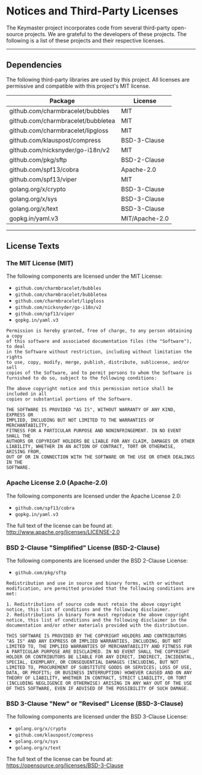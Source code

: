 # Notices and Third-Party Licenses

The Keymaster project incorporates code from several third-party open-source projects. We are grateful to the developers of these projects. The following is a list of these projects and their respective licenses.

---

## Dependencies

The following third-party libraries are used by this project. All licenses are permissive and compatible with this project's MIT license.

| Package                               | License        |
| ------------------------------------- | -------------- |
| github.com/charmbracelet/bubbles      | MIT            |
| github.com/charmbracelet/bubbletea    | MIT            |
| github.com/charmbracelet/lipgloss     | MIT            |
| github.com/klauspost/compress         | BSD-3-Clause   |
| github.com/nicksnyder/go-i18n/v2      | MIT            |
| github.com/pkg/sftp                   | BSD-2-Clause   |
| github.com/spf13/cobra                | Apache-2.0     |
| github.com/spf13/viper                | MIT            |
| golang.org/x/crypto                   | BSD-3-Clause   |
| golang.org/x/sys                      | BSD-3-Clause   |
| golang.org/x/text                     | BSD-3-Clause   |
| gopkg.in/yaml.v3                      | MIT/Apache-2.0 |

---

## License Texts

### The MIT License (MIT)

The following components are licensed under the MIT License:

- `github.com/charmbracelet/bubbles`
- `github.com/charmbracelet/bubbletea`
- `github.com/charmbracelet/lipgloss`
- `github.com/nicksnyder/go-i18n/v2`
- `github.com/spf13/viper`
- `gopkg.in/yaml.v3`

```text
Permission is hereby granted, free of charge, to any person obtaining a copy
of this software and associated documentation files (the "Software"), to deal
in the Software without restriction, including without limitation the rights
to use, copy, modify, merge, publish, distribute, sublicense, and/or sell
copies of the Software, and to permit persons to whom the Software is
furnished to do so, subject to the following conditions:

The above copyright notice and this permission notice shall be included in all
copies or substantial portions of the Software.

THE SOFTWARE IS PROVIDED "AS IS", WITHOUT WARRANTY OF ANY KIND, EXPRESS OR
IMPLIED, INCLUDING BUT NOT LIMITED TO THE WARRANTIES OF MERCHANTABILITY,
FITNESS FOR A PARTICULAR PURPOSE AND NONINFRINGEMENT. IN NO EVENT SHALL THE
AUTHORS OR COPYRIGHT HOLDERS BE LIABLE FOR ANY CLAIM, DAMAGES OR OTHER
LIABILITY, WHETHER IN AN ACTION OF CONTRACT, TORT OR OTHERWISE, ARISING FROM,
OUT OF OR IN CONNECTION WITH THE SOFTWARE OR THE USE OR OTHER DEALINGS IN THE
SOFTWARE.
```

### Apache License 2.0 (Apache-2.0)

The following components are licensed under the Apache License 2.0:

- `github.com/spf13/cobra`
- `gopkg.in/yaml.v3`

The full text of the license can be found at: http://www.apache.org/licenses/LICENSE-2.0

### BSD 2-Clause "Simplified" License (BSD-2-Clause)

The following components are licensed under the BSD 2-Clause License:

- `github.com/pkg/sftp`

```text
Redistribution and use in source and binary forms, with or without modification, are permitted provided that the following conditions are met:

1. Redistributions of source code must retain the above copyright notice, this list of conditions and the following disclaimer.
2. Redistributions in binary form must reproduce the above copyright notice, this list of conditions and the following disclaimer in the documentation and/or other materials provided with the distribution.

THIS SOFTWARE IS PROVIDED BY THE COPYRIGHT HOLDERS AND CONTRIBUTORS "AS IS" AND ANY EXPRESS OR IMPLIED WARRANTIES, INCLUDING, BUT NOT LIMITED TO, THE IMPLIED WARRANTIES OF MERCHANTABILITY AND FITNESS FOR A PARTICULAR PURPOSE ARE DISCLAIMED. IN NO EVENT SHALL THE COPYRIGHT HOLDER OR CONTRIBUTORS BE LIABLE FOR ANY DIRECT, INDIRECT, INCIDENTAL, SPECIAL, EXEMPLARY, OR CONSEQUENTIAL DAMAGES (INCLUDING, BUT NOT LIMITED TO, PROCUREMENT OF SUBSTITUTE GOODS OR SERVICES; LOSS OF USE, DATA, OR PROFITS; OR BUSINESS INTERRUPTION) HOWEVER CAUSED AND ON ANY THEORY OF LIABILITY, WHETHER IN CONTRACT, STRICT LIABILITY, OR TORT (INCLUDING NEGLIGENCE OR OTHERWISE) ARISING IN ANY WAY OUT OF THE USE OF THIS SOFTWARE, EVEN IF ADVISED OF THE POSSIBILITY OF SUCH DAMAGE.
```

### BSD 3-Clause "New" or "Revised" License (BSD-3-Clause)

The following components are licensed under the BSD 3-Clause License:

- `golang.org/x/crypto`
- `github.com/klauspost/compress`
- `golang.org/x/sys`
- `golang.org/x/text`

The full text of the license can be found at: https://opensource.org/licenses/BSD-3-Clause
